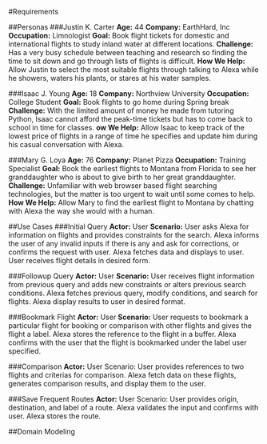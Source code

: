 #Requirements

##Personas
###Justin K. Carter
**Age:** 44
**Company:** EarthHard, Inc
**Occupation:** Limnologist
**Goal:** Book flight tickets for domestic and international flights to study inland water at different locations. 
**Challenge:** Has a very busy schedule between teaching and research so finding the time to sit down and go through lists of flights is difficult. 
**How We Help:** Allow Justin to select the most suitable flights through talking to Alexa while he showers, waters his plants, or stares at his water samples. 

###Isaac J. Young
**Age:** 18
**Company:** Northview University
**Occupation:** College Student
**Goal:** Book flights to go home during Spring break
**Challenge:** With the limited amount of money he made from tutoring Python, Isaac cannot afford the peak-time tickets but has to come back to school in time for classes. 
**ow We Help:** Allow Isaac to keep track of the lowest price of flights in a range of time he specifies and update him during his casual conversation with Alexa. 

###Mary G. Loya
**Age:** 76
**Company:** Planet Pizza
**Occupation:** Training Specialist
**Goal:** Book the earliest flights to Montana from Florida to see her granddaughter who is about to give birth to her great granddaughter. 
**Challenge:** Unfamiliar with web browser based flight searching technologies, but the matter is too urgent to wait until some comes to help. 
**How We Help:** Allow Mary to find the earliest flight to Montana by chatting with Alexa the way she would with a human. 

##Use Cases
###Initial Query
**Actor:** User
**Scenario:** User asks Alexa for information on flights and provides constraints for the search. Alexa informs the user of any invalid inputs if there is any and ask for corrections, or confirms the request with user. Alexa fetches data and displays to user. User receives flight details in desired form. 

###Followup Query
**Actor:** User
**Scenario:** User receives flight information from previous query and adds new constraints or alters previous search conditions. Alexa fetches previous query, modify conditions, and search for flights. Alexa display results to user in desired format. 

###Bookmark Flight
**Actor:** User
**Scenario:** User requests to bookmark a particular flight for booking or comparison with other flights and gives the flight a label. Alexa stores the reference to the flight in a buffer. Alexa confirms with the user that the flight is bookmarked under the label user specified. 

###Comparison
**Actor:** User
Scenario: User provides references to two flights and criterias for comparison. Alexa fetch data on these flights, generates comparison results, and display them to the user. 

###Save Frequent Routes
**Actor:** User
Scenario: User provides origin, destination, and label of a route. Alexa validates the input and confirms with user. Alexa stores the route. 

##Domain Modeling

